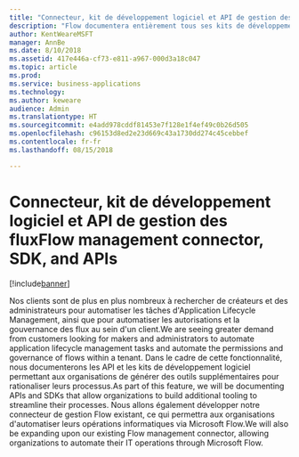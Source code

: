 ```yaml
---
title: "Connecteur, kit de développement logiciel et API de gestion des flux"
description: "Flow documentera entièrement tous ses kits de développement logiciel et API ; par exemple, la possibilité d'intégrer un IFrame d'approbations Flow dans une application, ou de créer ou supprimer des flux par programme."
author: KentWeareMSFT
manager: AnnBe
ms.date: 8/10/2018
ms.assetid: 417e446a-cf73-e811-a967-000d3a18c047
ms.topic: article
ms.prod: 
ms.service: business-applications
ms.technology: 
ms.author: keweare
audience: Admin
ms.translationtype: HT
ms.sourcegitcommit: e4add978cddf81453e7f128e1f4ef49c0b26d505
ms.openlocfilehash: c96153d8ed2e23d669c43a1730dd274c45cebbef
ms.contentlocale: fr-fr
ms.lasthandoff: 08/15/2018

---
```

# <a name="flow-management-connector-sdk-and-apis"></a><span data-ttu-id="22d03-103">Connecteur, kit de développement logiciel et API de gestion des flux</span><span class="sxs-lookup"><span data-stu-id="22d03-103">Flow management connector, SDK, and APIs</span></span>


[!include[banner](../../includes/banner.md)]

<span data-ttu-id="22d03-104">Nos clients sont de plus en plus nombreux à rechercher de créateurs et des administrateurs pour automatiser les tâches d'Application Lifecycle Management, ainsi que pour automatiser les autorisations et la gouvernance des flux au sein d'un client.</span><span class="sxs-lookup"><span data-stu-id="22d03-104">We are seeing greater demand from customers looking for makers and administrators to automate application lifecycle management tasks and automate the permissions and governance of flows within a tenant.</span></span> <span data-ttu-id="22d03-105">Dans le cadre de cette fonctionnalité, nous documenterons les API et les kits de développement logiciel permettant aux organisations de générer des outils supplémentaires pour rationaliser leurs processus.</span><span class="sxs-lookup"><span data-stu-id="22d03-105">As part of this feature, we will be documenting APIs and SDKs that allow organizations to build additional tooling to streamline their processes.</span></span>  <span data-ttu-id="22d03-106">Nous allons également développer notre connecteur de gestion Flow existant, ce qui permettra aux organisations d'automatiser leurs opérations informatiques via Microsoft Flow.</span><span class="sxs-lookup"><span data-stu-id="22d03-106">We will also be expanding upon our existing Flow management connector, allowing organizations to automate their IT operations through Microsoft Flow.</span></span>

